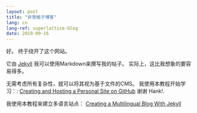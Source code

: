 ```yaml
---
layout: post
title: "非常格子博客"
lang: cn
lang-ref: superlattice-blog
date: 2019-09-16
---
```


好。 终于绕开了这个网站。

它由 [Jekyll](http://jekyllrb.com) 我可以使用Markdown来撰写我的帖子。 实际上，这比我想象的要容易得多。

无需考虑所有复杂性，就可以将其视为基于文件的CMS。 我使用本教程开始学习：: [Creating and Hosting a Personal Site on GitHub](http://jmcglone.com/guides/github-pages/) 谢谢 Hank!.

我使用本教程来建立多语言站点： [Creating a Multilingual Blog With Jekyll](https://forestry.io/blog/creating-a-multilingual-blog-with-jekyll/)
